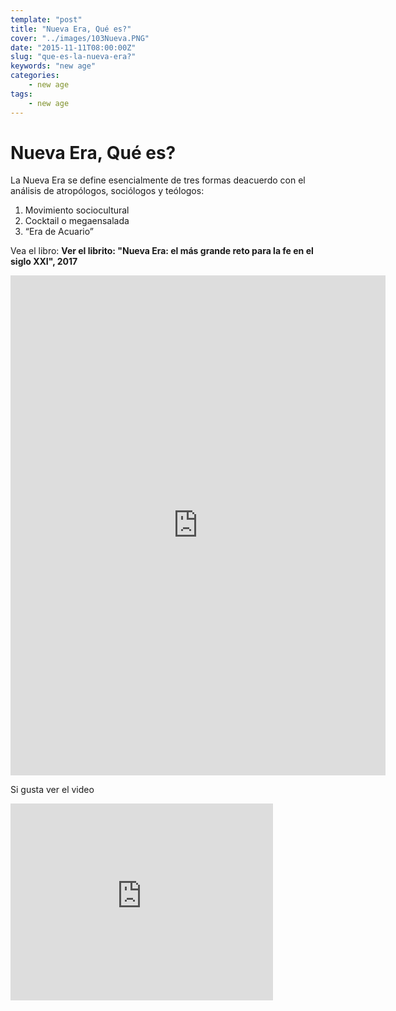 ```yaml
---
template: "post"
title: "Nueva Era, Qué es?"
cover: "../images/103Nueva.PNG"
date: "2015-11-11T08:00:00Z"
slug: "que-es-la-nueva-era?"
keywords: "new age"
categories: 
    - new age
tags: 
    - new age
---
```


# Nueva Era, Qué es?
La Nueva Era se define esencialmente de tres formas deacuerdo con el análisis de atropólogos, sociólogos y teólogos:
1. Movimiento sociocultural
2. Cocktail  o megaensalada
3. “Era de Acuario”

Vea el libro: **Ver el librito: "Nueva Era: el más grande reto para la fe en el siglo XXI", 2017**

<iframe class="scribd_iframe_embed" data-aspect-ratio="0.6998444790046656" data-auto-height="false" frameborder="0" height="800" id="doc_47665" scrolling="no" src="https://www.scribd.com/embeds/365089780/content?start_page=1&amp;view_mode=scroll&amp;access_key=key-E6q81ah34rQq11G1XfQ4&amp;show_recommendations=true" title="NUEVA ERA: el más grande reto para la fe en el siglo XXI" width="600"></iframe>

Si gusta ver el video  
<iframe width="420" height="315" src="https://www.youtube.com/embed/zT3MghOGOj4" title="YouTube video player" frameborder="0" allow="accelerometer; autoplay; clipboard-write; encrypted-media; gyroscope; picture-in-picture" allowfullscreen></iframe>
  